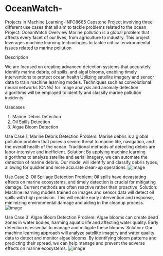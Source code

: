 # OceanWatch-
Projects in Machine Learning-INFO8665 Capstone Project involving three different use cases that all aim to tackle problems related to the ocean
Project: OceanWatch
Overview Marine pollution is a global problem that affects every facet of our lives, from agriculture to industry. This project leverages machine learning technologies to tackle critical environmental issues related to marine pollution

Description

We are focused on creating advanced detection systems that accurately identify marine debris, oil spills, and algal blooms, enabling timely interventions to protect ocean health
Utilizing satellite imagery and sensor data to train machine learning models.
Techniques such as convolutional neural networks (CNNs) for image analysis and anomaly detection algorithms will be employed to identify and classify marine pollution incidents

Usecases
1) Marine Debris Detection
2) Oil Spills Detection
3) Algae Bloom Detection

Use Case 1: Marine Debris Detection Problem: Marine debris is a global pollution problem that poses a severe threat to marine life, navigation, and the overall health of the ocean. Traditional methods of detecting debris are labor-intensive and inefficient. Solution: By applying machine learning algorithms to analyze satellite and aerial imagery, we can automate the detection of marine debris. Our model will identify and classify debris types, allowing for quicker and more accurate clean-up operations.
![image](https://github.com/user-attachments/assets/a21cd1b5-d5ff-4ea5-b173-71b4386ff0d1)

Use Case 2: Oil Spillage Detection Problem: Oil spills have devastating effects on marine ecosystems, and timely detection is crucial for mitigating damage. Current methods are often reactive rather than proactive. Solution: Machine learning models trained on images and sensor data will detect oil spills with high precision. This will enable early intervention and response, minimizing environmental damage and aiding in the cleanup process.
![image](https://github.com/user-attachments/assets/47b7407e-7a75-458b-af1d-5509cd372825)

Use Case 3: Algae Bloom Detection Problem: Algae blooms can create dead zones in water bodies, harming aquatic life and affecting water quality. Early detection is essential to manage and mitigate these blooms. Solution: Our machine learning approach will analyze satellite imagery and water quality data to detect and monitor algae blooms. By identifying bloom patterns and predicting their spread, we can help manage and prevent the adverse effects on marine ecosystems.
![image](https://github.com/user-attachments/assets/8627a6b4-bb1e-4e8c-aba9-ccd92c6c4199)
